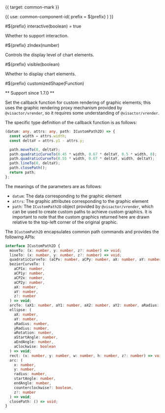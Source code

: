 {{ target: common-mark }}

<!-- IMarkSpec -->

{{ use: common-component-id(
  prefix = ${prefix}
) }}

#${prefix} interactive(boolean) = true

Whether to support interaction.

#${prefix} zIndex(number)

Controls the display level of chart elements.

#${prefix} visible(boolean)

Whether to display chart elements.

#${prefix} customizedShape(Function)

** Support since 1.7.0 **

Set the callback function for custom rendering of graphic elements; this uses the graphic rendering proxy mechanism provided by `@visactor/vrender`, so it requires some understanding of `@visactor/vrender`.

The specific type definition of the callback function is as follows:

```typescript
(datum: any, attrs: any, path: ICustomPath2D) => {
  const width = attrs.width;
  const deltaY = attrs.y1 - attrs.y;

  path.moveTo(0, deltaY);
  path.quadraticCurveTo(0.45 * width, 0.67 * deltaY, 0.5 * width, 0);
  path.quadraticCurveTo(0.55 * width, 0.67 * deltaY, width, deltaY);
  path.lineTo(0, deltaY);
  path.closePath();
  return path;
};
```

The meanings of the parameters are as follows:

- `datum`: The data corresponding to the graphic element
- `attrs`: The graphic attributes corresponding to the graphic element
- `path`: The `ICustomPath2D` object provided by `@visactor/vrender`, which can be used to create custom paths to achieve custom graphics. It is important to note that the custom graphics returned here are drawn relative to the top-left corner of the original graphic.

The `ICustomPath2D` encapsulates common path commands and provides the following APIs:

```typescript
interface ICustomPath2D {
  moveTo: (x: number, y: number, z?: number) => void;
  lineTo: (x: number, y: number, z?: number) => void;
  quadraticCurveTo: (aCPx: number, aCPy: number, aX: number, aY: number, z?: number) => void;
  bezierCurveTo: (
    aCP1x: number,
    aCP1y: number,
    aCP2x: number,
    aCP2y: number,
    aX: number,
    aY: number,
    z?: number
  ) => void;
  arcTo: (aX1: number, aY1: number, aX2: number, aY2: number, aRadius: number, z?: number) => void;
  ellipse: (
    aX: number,
    aY: number,
    xRadius: number,
    yRadius: number,
    aRotation: number,
    aStartAngle: number,
    aEndAngle: number,
    aClockwise: boolean
  ) => void;
  rect: (x: number, y: number, w: number, h: number, z?: number) => void;
  arc: (
    x: number,
    y: number,
    radius: number,
    startAngle: number,
    endAngle: number,
    counterclockwise?: boolean,
    z?: number
  ) => void;
  closePath: () => void;
}
```

